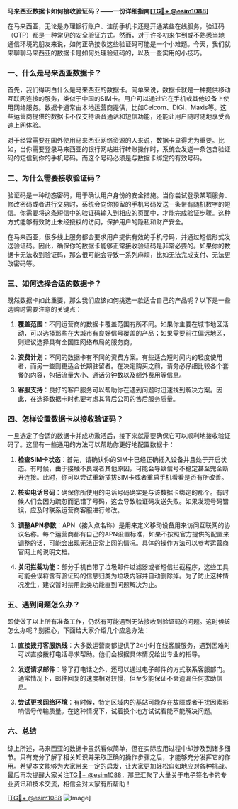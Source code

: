 **马来西亚数据卡如何接收验证码？——一份详细指南[[TG💪+ @esim1088](https://t.me/s/esim1088)]**

在马来西亚，无论是办理银行账户、注册手机卡还是开通某些在线服务，验证码（OTP）都是一种常见的安全验证方式。然而，对于许多初来乍到或不熟悉当地通信环境的朋友来说，如何正确接收这些验证码可能是一个小难题。今天，我们就来聊聊马来西亚的数据卡是如何处理验证码的，以及一些实用的小技巧。

### 一、什么是马来西亚数据卡？

首先，我们得明白什么是马来西亚的数据卡。简单来说，数据卡就是一种提供移动互联网连接的服务，类似于中国的SIM卡。用户可以通过它在手机或其他设备上使用网络服务。数据卡通常由本地运营商提供，比如Celcom、DiGi、Maxis等。这些运营商提供的数据卡不仅支持语音通话和短信功能，还能让用户随时随地享受高速上网体验。

对于经常需要在国外使用马来西亚网络资源的人来说，数据卡显得尤为重要。比如，当你需要登录马来西亚的银行网站进行转账操作时，系统会发送一条包含验证码的短信到你的手机号码。而这个号码必须是与数据卡绑定的有效号码。

### 二、为什么需要接收验证码？

验证码是一种动态密码，用于确认用户身份的安全措施。当你尝试登录某项服务、修改密码或者进行交易时，系统会向你预留的手机号码发送一条带有随机数字的短信。你需要将这条短信中的验证码输入到相应的页面中，才能完成验证步骤。这种方式能够有效防止未经授权的访问，保护用户的隐私和财产安全。

在马来西亚，很多线上服务都会要求用户提供有效的手机号码，并通过短信形式发送验证码。因此，确保你的数据卡能够正常接收验证码是非常必要的。如果你的数据卡无法收到验证码，那么很可能会导致一系列麻烦，比如无法完成支付、无法更改密码等。

### 三、如何选择合适的数据卡？

既然数据卡如此重要，那么我们应该如何挑选一款适合自己的产品呢？以下是一些选购时需要注意的关键点：

1. **覆盖范围**：不同运营商的数据卡覆盖范围有所不同。如果你主要在城市地区活动，可以选择那些在大城市有良好信号覆盖的产品；如果需要前往偏远地区，则建议选择具有全国性网络布局的服务商。
   
2. **资费计划**：不同的数据卡有不同的资费方案。有些适合短时间内的轻度使用者，而另一些则更适合长期驻留者。在决定购买之前，请务必仔细比较各个套餐的内容，包括流量大小、通话分钟数以及额外费用等信息。

3. **客服支持**：良好的客户服务可以帮助你在遇到问题时迅速找到解决方案。因此，在选择数据卡时也要考虑其背后公司的售后服务质量。

### 四、怎样设置数据卡以接收验证码？

一旦选定了合适的数据卡并成功激活后，接下来就需要确保它可以顺利地接收验证码了。这里有一些通用的方法可以帮助你更好地配置数据卡：

1. **检查SIM卡状态**：首先，请确认你的SIM卡已经正确插入设备并且处于开启状态。有时候，由于接触不良或者其他原因，可能会导致信号不稳定甚至完全断开连接。此时，你可以尝试重新插拔SIM卡或者重启手机看看是否有所改善。

2. **核实电话号码**：确保你所使用的电话号码确实是与该数据卡绑定的那个。有时候人们会因为疏忽而记错了号码，这会导致验证码发送失败。如果发现号码错误，应及时联系运营商客服进行修改。

3. **调整APN参数**：APN（接入点名称）是用来定义移动设备用来访问互联网的协议名称。每个运营商都有自己的APN设置标准，如果不按照官方提供的配置来调整的话，可能会出现无法正常上网的情况。具体的操作方法可以参考运营商官网上的说明文档。

4. **关闭拦截功能**：部分手机自带了垃圾邮件过滤器或者短信拦截程序，这些工具可能会误将含有验证码的信息归类为垃圾内容并自动删除掉。为了防止这种情况发生，建议暂时禁用此类功能直到问题解决为止。

### 五、遇到问题怎么办？

即使做了以上所有准备工作，仍然有可能遇到无法接收到验证码的问题。这时候该怎么办呢？别担心，下面给大家介绍几个应急办法：

1. **直接拨打客服热线**：大多数运营商都提供了24小时在线客服服务，遇到困难时可以直接拨打电话寻求帮助。他们会根据具体情况给出专业的指导。

2. **发送请求邮件**：除了打电话之外，还可以通过电子邮件的方式联系客服部门。通常情况下，邮件回复的速度相对较慢，但至少能保证不会遗漏任何求助信息。

3. **尝试更换网络环境**：有时候，特定区域内的基站可能存在故障或者干扰因素影响信号传输质量。在这种情况下，试着换个地方试试看能不能解决问题。

### 六、总结

综上所述，马来西亚的数据卡虽然看似简单，但在实际应用过程中却涉及到诸多细节。只有充分了解了相关知识并采取正确的操作步骤之后，才能够充分发挥它的作用。希望本文能够为大家带来一定的启发，让大家更加轻松自如地应对各种挑战。最后再次提醒大家关注[TG💪+ @esim1088](https://t.me/s/esim1088)，那里汇聚了大量关于电子签名卡的专业资讯和技术交流，相信会对大家有所帮助！

[[TG💪+ @esim1088](https://t.me/s/esim1088) ![Image](https://i.postimg.cc/4NQfJmqS/Snipaste-2025-05-13-00-14-12.png)]